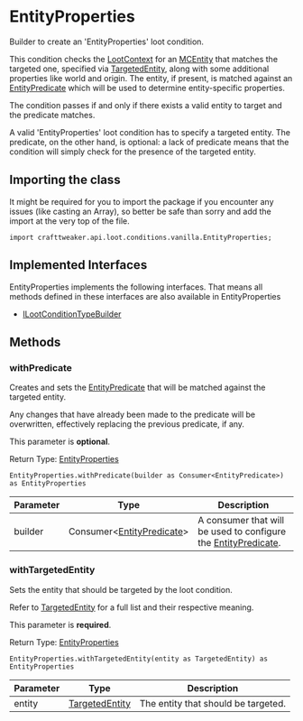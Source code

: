# EntityProperties

Builder to create an 'EntityProperties' loot condition.

 This condition checks the [LootContext](/vanilla/api/loot/LootContext) for an [MCEntity](/vanilla/api/entity/MCEntity) that matches the targeted one,
 specified via [TargetedEntity](/vanilla/api/predicate/TargetedEntity), along with some additional properties like world and origin. The entity, if
 present, is matched against an [EntityPredicate](/vanilla/api/predicate/EntityPredicate) which will be used to determine entity-specific properties.

 The condition passes if and only if there exists a valid entity to target and the predicate matches.

 A valid 'EntityProperties' loot condition has to specify a targeted entity. The predicate, on the other hand, is
 optional: a lack of predicate means that the condition will simply check for the presence of the targeted entity.

## Importing the class

It might be required for you to import the package if you encounter any issues (like casting an Array), so better be safe than sorry and add the import at the very top of the file.
```zenscript
import crafttweaker.api.loot.conditions.vanilla.EntityProperties;
```


## Implemented Interfaces
EntityProperties implements the following interfaces. That means all methods defined in these interfaces are also available in EntityProperties

- [ILootConditionTypeBuilder](/vanilla/api/loot/conditions/ILootConditionTypeBuilder)

## Methods

### withPredicate

Creates and sets the [EntityPredicate](/vanilla/api/predicate/EntityPredicate) that will be matched against the targeted entity.

 Any changes that have already been made to the predicate will be overwritten, effectively replacing the previous
 predicate, if any.

 This parameter is <strong>optional</strong>.

Return Type: [EntityProperties](/vanilla/api/loot/conditions/vanilla/EntityProperties)

```zenscript
EntityProperties.withPredicate(builder as Consumer<EntityPredicate>) as EntityProperties
```

| Parameter | Type | Description |
|-----------|------|-------------|
| builder | Consumer&lt;[EntityPredicate](/vanilla/api/predicate/EntityPredicate)&gt; | A consumer that will be used to configure the [EntityPredicate](/vanilla/api/predicate/EntityPredicate). |


### withTargetedEntity

Sets the entity that should be targeted by the loot condition.

 Refer to [TargetedEntity](/vanilla/api/predicate/TargetedEntity) for a full list and their respective meaning.

 This parameter is <strong>required</strong>.

Return Type: [EntityProperties](/vanilla/api/loot/conditions/vanilla/EntityProperties)

```zenscript
EntityProperties.withTargetedEntity(entity as TargetedEntity) as EntityProperties
```

| Parameter | Type | Description |
|-----------|------|-------------|
| entity | [TargetedEntity](/vanilla/api/predicate/TargetedEntity) | The entity that should be targeted. |



